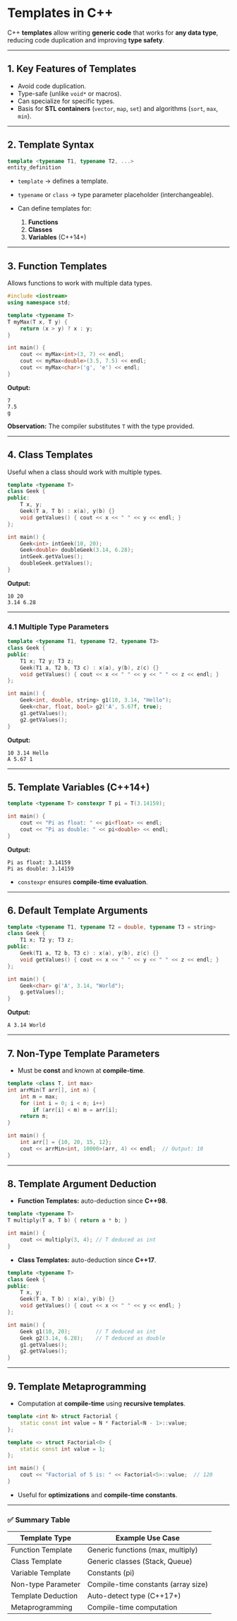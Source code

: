 # **Templates in C++**

C++ **templates** allow writing **generic code** that works for **any data type**, reducing code duplication and improving **type safety**.

---

## **1. Key Features of Templates**

* Avoid code duplication.
* Type-safe (unlike `void*` or macros).
* Can specialize for specific types.
* Basis for **STL containers** (`vector`, `map`, `set`) and algorithms (`sort`, `max`, `min`).

---

## **2. Template Syntax**

```cpp
template <typename T1, typename T2, ...>
entity_definition
```

* `template` → defines a template.
* `typename` or `class` → type parameter placeholder (interchangeable).
* Can define templates for:

  1. **Functions**
  2. **Classes**
  3. **Variables** (C++14+)

---

## **3. Function Templates**

Allows functions to work with multiple data types.

```cpp
#include <iostream>
using namespace std;

template <typename T>
T myMax(T x, T y) {
    return (x > y) ? x : y;
}

int main() {
    cout << myMax<int>(3, 7) << endl;
    cout << myMax<double>(3.5, 7.5) << endl;
    cout << myMax<char>('g', 'e') << endl;
}
```

**Output:**

```
7
7.5
g
```

**Observation:** The compiler substitutes `T` with the type provided.

---

## **4. Class Templates**

Useful when a class should work with multiple types.

```cpp
template <typename T>
class Geek {
public:
    T x, y;
    Geek(T a, T b) : x(a), y(b) {}
    void getValues() { cout << x << " " << y << endl; }
};

int main() {
    Geek<int> intGeek(10, 20);
    Geek<double> doubleGeek(3.14, 6.28);
    intGeek.getValues();
    doubleGeek.getValues();
}
```

**Output:**

```
10 20
3.14 6.28
```

---

### **4.1 Multiple Type Parameters**

```cpp
template <typename T1, typename T2, typename T3>
class Geek {
public:
    T1 x; T2 y; T3 z;
    Geek(T1 a, T2 b, T3 c) : x(a), y(b), z(c) {}
    void getValues() { cout << x << " " << y << " " << z << endl; }
};

int main() {
    Geek<int, double, string> g1(10, 3.14, "Hello");
    Geek<char, float, bool> g2('A', 5.67f, true);
    g1.getValues();
    g2.getValues();
}
```

**Output:**

```
10 3.14 Hello
A 5.67 1
```

---

## **5. Template Variables (C++14+)**

```cpp
template <typename T> constexpr T pi = T(3.14159);

int main() {
    cout << "Pi as float: " << pi<float> << endl;
    cout << "Pi as double: " << pi<double> << endl;
}
```

**Output:**

```
Pi as float: 3.14159
Pi as double: 3.14159
```

* `constexpr` ensures **compile-time evaluation**.

---

## **6. Default Template Arguments**

```cpp
template <typename T1, typename T2 = double, typename T3 = string>
class Geek {
    T1 x; T2 y; T3 z;
public:
    Geek(T1 a, T2 b, T3 c) : x(a), y(b), z(c) {}
    void getValues() { cout << x << " " << y << " " << z << endl; }
};

int main() {
    Geek<char> g('A', 3.14, "World");
    g.getValues();
}
```

**Output:**

```
A 3.14 World
```

---

## **7. Non-Type Template Parameters**

* Must be **const** and known at **compile-time**.

```cpp
template <class T, int max>
int arrMin(T arr[], int n) {
    int m = max;
    for (int i = 0; i < n; i++)
        if (arr[i] < m) m = arr[i];
    return m;
}

int main() {
    int arr[] = {10, 20, 15, 12};
    cout << arrMin<int, 10000>(arr, 4) << endl;  // Output: 10
}
```

---

## **8. Template Argument Deduction**

* **Function Templates:** auto-deduction since **C++98**.

```cpp
template <typename T>
T multiply(T a, T b) { return a * b; }

int main() {
    cout << multiply(3, 4); // T deduced as int
}
```

* **Class Templates:** auto-deduction since **C++17**.

```cpp
template <typename T>
class Geek {
public:
    T x, y;
    Geek(T a, T b) : x(a), y(b) {}
    void getValues() { cout << x << " " << y << endl; }
};

int main() {
    Geek g1(10, 20);        // T deduced as int
    Geek g2(3.14, 6.28);    // T deduced as double
    g1.getValues();
    g2.getValues();
}
```

---

## **9. Template Metaprogramming**

* Computation at **compile-time** using **recursive templates**.

```cpp
template <int N> struct Factorial {
    static const int value = N * Factorial<N - 1>::value;
};

template <> struct Factorial<0> {
    static const int value = 1;
};

int main() {
    cout << "Factorial of 5 is: " << Factorial<5>::value;  // 120
}
```

* Useful for **optimizations** and **compile-time constants**.

---

### ✅ **Summary Table**

| Template Type      | Example Use Case                    |
| ------------------ | ----------------------------------- |
| Function Template  | Generic functions (max, multiply)   |
| Class Template     | Generic classes (Stack, Queue)      |
| Variable Template  | Constants (pi)                      |
| Non-type Parameter | Compile-time constants (array size) |
| Template Deduction | Auto-detect type (C++17+)           |
| Metaprogramming    | Compile-time computation            |
